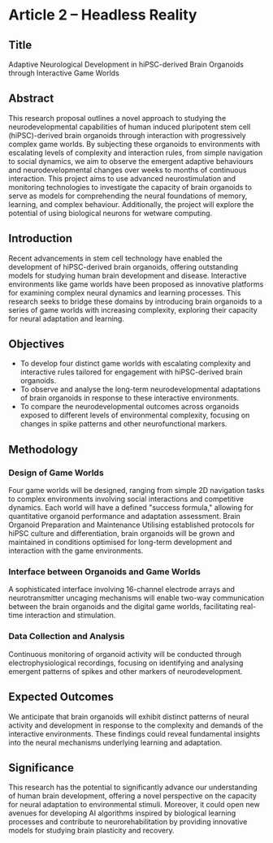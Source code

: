 # Article 2 – Headless Reality

## Title

Adaptive Neurological Development in hiPSC-derived Brain Organoids through Interactive Game Worlds

## Abstract

This research proposal outlines a novel approach to studying the neurodevelopmental capabilities of human induced pluripotent stem cell (hiPSC)-derived brain organoids through interaction with progressively complex game worlds. By subjecting these organoids to environments with escalating levels of complexity and interaction rules, from simple navigation to social dynamics, we aim to observe the emergent adaptive behaviours and neurodevelopmental changes over weeks to months of continuous interaction. This project aims to use advanced neurostimulation and monitoring technologies to investigate the capacity of brain organoids to serve as models for comprehending the neural foundations of memory, learning, and complex behaviour. Additionally, the project will explore the potential of using biological neurons for wetware computing.

## Introduction

Recent advancements in stem cell technology have enabled the development of hiPSC-derived brain organoids, offering outstanding models for studying human brain development and disease. Interactive environments like game worlds have been proposed as innovative platforms for examining complex neural dynamics and learning processes. This research seeks to bridge these domains by introducing brain organoids to a series of game worlds with increasing complexity, exploring their capacity for neural adaptation and learning.

## Objectives

- To develop four distinct game worlds with escalating complexity and interactive rules tailored for engagement with hiPSC-derived brain organoids.
- To observe and analyse the long-term neurodevelopmental adaptations of brain organoids in response to these interactive environments.
- To compare the neurodevelopmental outcomes across organoids exposed to different levels of environmental complexity, focusing on changes in spike patterns and other neurofunctional markers.

## Methodology

### Design of Game Worlds

Four game worlds will be designed, ranging from simple 2D navigation tasks to complex environments involving social interactions and competitive dynamics. Each world will have a defined "success formula," allowing for quantitative organoid performance and adaptation assessment.
Brain Organoid Preparation and Maintenance
Utilising established protocols for hiPSC culture and differentiation, brain organoids will be grown and maintained in conditions optimised for long-term development and interaction with the game environments.

### Interface between Organoids and Game Worlds

A sophisticated interface involving 16-channel electrode arrays and neurotransmitter uncaging mechanisms will enable two-way communication between the brain organoids and the digital game worlds, facilitating real-time interaction and stimulation.

### Data Collection and Analysis

Continuous monitoring of organoid activity will be conducted through electrophysiological recordings, focusing on identifying and analysing emergent patterns of spikes and other markers of neurodevelopment.

## Expected Outcomes

We anticipate that brain organoids will exhibit distinct patterns of neural activity and development in response to the complexity and demands of the interactive environments. These findings could reveal fundamental insights into the neural mechanisms underlying learning and adaptation.

## Significance

This research has the potential to significantly advance our understanding of human brain development, offering a novel perspective on the capacity for neural adaptation to environmental stimuli. Moreover, it could open new avenues for developing AI algorithms inspired by biological learning processes and contribute to neurorehabilitation by providing innovative models for studying brain plasticity and recovery.
